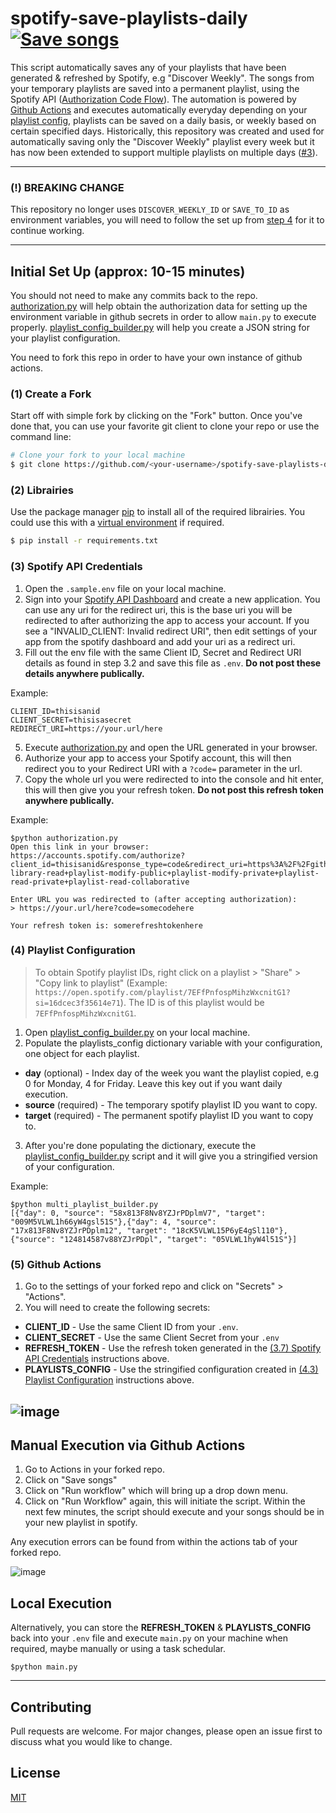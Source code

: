 # spotify-save-playlists-daily [![Save songs](https://github.com/RegsonDR/spotify-save-playlists-daily/actions/workflows/save.yaml/badge.svg)](https://github.com/RegsonDR/spotify-save-playlists-daily/actions/workflows/save.yaml)

This script automatically saves any of your playlists that have been generated & refreshed by Spotify, e.g "Discover Weekly". The songs from your temporary playlists are saved into a permanent playlist, using the Spotify API ([Authorization Code Flow](https://developer.spotify.com/documentation/general/guides/authorization/code-flow/)). The automation is powered by [Github Actions](https://docs.github.com/en/actions) and executes automatically everyday depending on your [playlist config](#4-playlist-configuration), playlists can be saved on a daily basis, or weekly based on certain specified days. Historically, this repository was created and used for automatically saving only the "Discover Weekly" playlist every week but it has now been extended to support multiple playlists on multiple days ([#3](https://github.com/RegsonDR/spotify-save-playlists-daily/pull/3)).

---

### (!) BREAKING CHANGE
This repository no longer uses `DISCOVER_WEEKLY_ID` or `SAVE_TO_ID` as environment variables, you will need to follow the set up from [step 4](#4-playlist-configuration) for it to continue working.

---

## Initial Set Up (approx: 10-15 minutes)
You should not need to make any commits back to the repo. [authorization.py](/setup/authorization.py) will help obtain the authorization data for setting up the environment variable in github secrets in order to allow `main.py` to execute properly. [playlist_config_builder.py](/setup/playlist_config_builder.py) will help you create a JSON string for your playlist configuration.

You need to fork this repo in order to have your own instance of github actions.

### (1) Create a Fork
Start off with simple fork by clicking on the "Fork" button. Once you've done that, you can use your favorite git client to clone your repo or use the command line:
```bash
# Clone your fork to your local machine
$ git clone https://github.com/<your-username>/spotify-save-playlists-daily.git
```

### (2) Librairies
Use the package manager [pip](https://pip.pypa.io/en/stable/) to install all of the required librairies. You could use this with a [virtual environment](https://docs.python.org/3/library/venv.html) if required. 
```bash
$ pip install -r requirements.txt
```

### (3) Spotify API Credentials
1. Open the `.sample.env` file on your local machine. 
2. Sign into your [Spotify API Dashboard](https://developer.spotify.com/dashboard/applications) and create a new application. You can use any uri for the redirect uri, this is the base uri you will be redirected to after authorizing the app to access your account. If you see a "INVALID_CLIENT: Invalid redirect URI", then edit settings of your app from the spotify dashboard and add your uri as a redirect uri.
3. Fill out the env file with the same Client ID, Secret and Redirect URI details as found in step 3.2 and save this file as `.env`. **Do not post these details anywhere publically.**

Example:
```
CLIENT_ID=thisisanid
CLIENT_SECRET=thisisasecret
REDIRECT_URI=https://your.url/here
```
5. Execute [authorization.py](/setup/authorization.py) and open the URL generated in your browser. 
6. Authorize your app to access your Spotify account, this will then redirect you to your Redirect URI with a `?code=` parameter in the url.
7. Copy the whole url you were redirected to into the console and hit enter, this will then give you your refresh token. **Do not post this refresh token anywhere publically.**

Example:
 ```
$python authorization.py
Open this link in your browser: https://accounts.spotify.com/authorize?client_id=thisisanid&response_type=code&redirect_uri=https%3A%2F%2Fgithub.com%2FRegsonDR&scope=user-library-read+playlist-modify-public+playlist-modify-private+playlist-read-private+playlist-read-collaborative

Enter URL you was redirected to (after accepting authorization):
> https://your.url/here?code=somecodehere

Your refresh token is: somerefreshtokenhere
```

### (4) Playlist Configuration
> To obtain Spotify playlist IDs, right click on a playlist > "Share" > "Copy link to playlist" (Example: `https://open.spotify.com/playlist/7EFfPnfospMihzWxcnitG1?si=16dcec3f35614e71`). The ID is of this playlist would be `7EFfPnfospMihzWxcnitG1`.

1. Open [playlist_config_builder.py](/setup/playlist_config_builder.py) on your local machine.
2. Populate the playlists_config dictionary variable with your configuration, one object for each playlist. 
  *  **day** (optional) - Index day of the week you want the playlist copied, e.g 0 for Monday, 4 for Friday. Leave this key out if you want daily execution.
  *  **source** (required) - The temporary spotify playlist ID you want to copy.
  *  **target** (required) - The permanent spotify playlist ID you want to copy to.
3. After you're done populating the dictionary, execute the [playlist_config_builder.py](/setup/playlist_config_builder.py) script and it will give you a stringified version of your configuration.

Example:
 ```
$python multi_playlist_builder.py
[{"day": 0, "source": "58x813F8Nv8YZJrPDplmV7", "target": "009M5VLWL1h66yW4gsl51S"},{"day": 4, "source": "17x813F8Nv8YZJrPDplm12", "target": "18cK5VLWL15P6yE4gSl110"},{"source": "124814587v88YZJrPDpl", "target": "05VLWL1hyW4l51S"}]
```

### (5) Github Actions
1. Go to the settings of your forked repo and click on "Secrets" > "Actions". 
2. You will need to create the following secrets:
  *  **CLIENT_ID** - Use the same Client ID from your `.env`.
  *  **CLIENT_SECRET** - Use the same Client Secret from your `.env`
  *  **REFRESH_TOKEN** - Use the refresh token generated in the [(3.7) Spotify API Credentials](#3-spotify-api-credentials) instructions above.
  *  **PLAYLISTS_CONFIG** - Use the stringified configuration created in [(4.3) Playlist Configuration](#4-playlist-configuration) instructions above.

![image](https://user-images.githubusercontent.com/32569720/200585494-7125568c-fe49-40a6-849b-13f092a01451.png)
---


## Manual Execution via Github Actions
1. Go to Actions in your forked repo.
2. Click on "Save songs"
3. Click on "Run workflow" which will bring up a drop down menu.
4. Click on "Run Workflow" again, this will initiate the script. Within the next few minutes, the script should execute and your songs should be in your new playlist in spotify.

Any execution errors can be found from within the actions tab of your forked repo.

![image](https://user-images.githubusercontent.com/32569720/113211386-4fa16580-926d-11eb-94c9-ddb513a122a7.png)

## Local Execution 
Alternatively, you can store the **REFRESH_TOKEN** & **PLAYLISTS_CONFIG** back into your `.env` file and execute `main.py` on your machine when required, maybe manually or using a task schedular.

```
$python main.py
```
---

## Contributing
Pull requests are welcome. For major changes, please open an issue first to discuss what you would like to change.

## License
[MIT](https://choosealicense.com/licenses/mit/)
